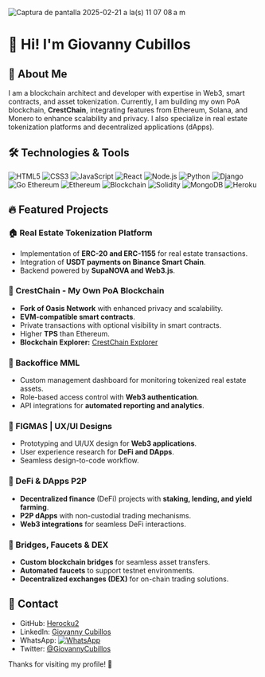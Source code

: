 ![Captura de pantalla 2025-02-21 a la(s) 11 07 08 a m](https://github.com/user-attachments/assets/a2ccf8c6-6012-4d33-8d39-66f442087453)


# 👋 Hi! I'm Giovanny Cubillos

## 🚀 About Me
I am a blockchain architect and developer with expertise in Web3, smart contracts, and asset tokenization. Currently, I am building my own PoA blockchain, **CrestChain**, integrating features from Ethereum, Solana, and Monero to enhance scalability and privacy. I also specialize in real estate tokenization platforms and decentralized applications (dApps).

## 🛠️ Technologies & Tools

![HTML5](https://img.shields.io/badge/HTML5-%23E34F26.svg?style=for-the-badge&logo=html5&logoColor=white)
![CSS3](https://img.shields.io/badge/CSS3-%231572B6.svg?style=for-the-badge&logo=css3&logoColor=white)
![JavaScript](https://img.shields.io/badge/JavaScript-%23F7DF1E.svg?style=for-the-badge&logo=javascript&logoColor=black)
![React](https://img.shields.io/badge/React-%2361DAFB.svg?style=for-the-badge&logo=react&logoColor=black)
![Node.js](https://img.shields.io/badge/Node.js-%23339933.svg?style=for-the-badge&logo=node.js&logoColor=white)
![Python](https://img.shields.io/badge/Python-%233776AB.svg?style=for-the-badge&logo=python&logoColor=white)
![Django](https://img.shields.io/badge/Django-%23092E20.svg?style=for-the-badge&logo=django&logoColor=white)
![Go Ethereum](https://img.shields.io/badge/GoEthereum-%23007D9C.svg?style=for-the-badge&logo=go&logoColor=white)
![Ethereum](https://img.shields.io/badge/EVM-Ethereum-%236C74CC.svg?style=for-the-badge&logo=ethereum&logoColor=white)
![Blockchain](https://img.shields.io/badge/Blockchain-121D33?style=for-the-badge&logo=bitcoin&logoColor=F7931A)
![Solidity](https://img.shields.io/badge/Solidity-%23363636.svg?style=for-the-badge&logo=solidity&logoColor=white)
![MongoDB](https://img.shields.io/badge/MongoDB-%2347A248.svg?style=for-the-badge&logo=mongodb&logoColor=white)
![Heroku](https://img.shields.io/badge/Heroku-%23430098.svg?style=for-the-badge&logo=heroku&logoColor=white)

## 🔥 Featured Projects
### 🏠 Real Estate Tokenization Platform
- Implementation of **ERC-20 and ERC-1155** for real estate transactions.
- Integration of **USDT payments on Binance Smart Chain**.
- Backend powered by **SupaNOVA and Web3.js**.

### 🔗 CrestChain - My Own PoA Blockchain
- **Fork of Oasis Network** with enhanced privacy and scalability.
- **EVM-compatible smart contracts**.
- Private transactions with optional visibility in smart contracts.
- Higher **TPS** than Ethereum.
- **Blockchain Explorer:** [CrestChain Explorer](https://scan.crestchain.pro/)

### 🏢 Backoffice MML
- Custom management dashboard for monitoring tokenized real estate assets.
- Role-based access control with **Web3 authentication**.
- API integrations for **automated reporting and analytics**.

### 🎨 FIGMAS | UX/UI Designs
- Prototyping and UI/UX design for **Web3 applications**.
- User experience research for **DeFi and DApps**.
- Seamless design-to-code workflow.

### 🔄 DeFi & DApps P2P
- **Decentralized finance** (DeFi) projects with **staking, lending, and yield farming**.
- **P2P dApps** with non-custodial trading mechanisms.
- **Web3 integrations** for seamless DeFi interactions.

### 🌉 Bridges, Faucets & DEX
- **Custom blockchain bridges** for seamless asset transfers.
- **Automated faucets** to support testnet environments.
- **Decentralized exchanges (DEX)** for on-chain trading solutions.

## 💋 Contact
- GitHub: [Herocku2](https://github.com/Herocku2/)
- LinkedIn: [Giovanny Cubillos](https://linkedin.com/in/giovannycubillos)
- WhatsApp: [![WhatsApp](https://img.shields.io/badge/WhatsApp-%25D366.svg?style=for-the-badge&logo=whatsapp&logoColor=white)](https://w.app/herockudev)
- Twitter: [@GiovannyCubillos](https://twitter.com/GiovannyCubillos)

Thanks for visiting my profile! 🚀
